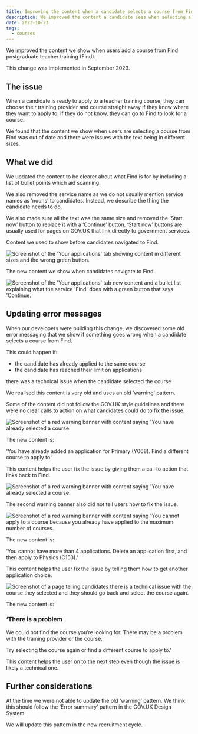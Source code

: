 ```yaml
---
title: Improving the content when a candidate selects a course from Find
description: We improved the content a candidate sees when selecting a course from Find postgraduate teacher training by making sure it follows GOV.UK Design System patterns and the GOV.UK style guidelines.
date: 2023-10-23
tags:
  - courses
---
```


We improved the content we show when users add a course from Find postgraduate teacher training (Find).

This change was implemented in September 2023.

## The issue

When a candidate is ready to apply to a teacher training course, they can choose their training provider and course straight away if they know where they want to apply to. If they do not know, they can go to Find to look for a course.

We found that the content we show when users are selecting a course from Find was out of date and there were issues with the text being in different sizes.

## What we did

We updated the content to be clearer about what Find is for by including a list of bullet points which aid scanning.  

We also removed the service name as we do not usually mention service names as ‘nouns’ to candidates. Instead, we describe the thing the candidate needs to do.

We also made sure all the text was the same size and removed the ‘Start now’ button to replace it with a ‘Continue’ button. ‘Start now’ buttons are usually used for pages on GOV.UK that link directly to government services.

Content we used to show before candidates navigated to Find.

![Screenshot of the 'Your applications' tab showing content in different sizes and the wrong green button.](old-find-content.png)

The new content we show when candidates navigate to Find.

![Screenshot of the 'Your applications' tab new content and a bullet list explaining what the service 'Find' does with a green button that says 'Continue.](new-find-content.png)

## Updating error messages

When our developers were building this change, we discovered some old error messaging that we show if something goes wrong when a candidate selects a course from Find.

This could happen if:

- the candidate has already applied to the same course
- the candidate has reached their limit on applications

there was a technical issue when the candidate selected the course

We realised this content is very old and uses an old ‘warning’ pattern.

Some of the content did not follow the GOV.UK style guidelines and there were no clear calls to action on what candidates could do to fix the issue.

![Screenshot of a red warning banner with content saying 'You have already selected a course.](old-warning-already-selected-course.png)

The new content is:

‘You have already added an application for Primary (Y068). Find a different course to apply to.’

This content helps the user fix the issue by giving them a call to action that links back to Find.

![Screenshot of a red warning banner with content saying 'You have already selected a course.](new-warning-already-added-application.png)

The second warning banner also did not tell users how to fix the issue.

![Screenshot of a red warning banner with content saying 'You cannot apply to a course because you already have applied to the maximum number of courses.](old-warning-too-many-choices.png)

The new content is:

‘You cannot have more than 4 applications. Delete an application first, and then apply to Physics (C153).’

This content helps the user fix the issue by telling them how to get another application choice.

![Screenshot of a page telling candidates there is a technical issue with the course they selected and they should go back and select the course again.](warning-technical-problem.png)

The new content is:

### ‘There is a problem

We could not find the course you’re looking for. There may be a problem with the training provider or the course.

Try selecting the course again or find a different course to apply to.’

This content helps the user on to the next step even though the issue is likely a technical one.

## Further considerations

At the time we were not able to update the old ‘warning’ pattern. We think this should follow the ‘Error summary’ pattern in the GOV.UK Design System.  

We will update this pattern in the new recruitment cycle.
